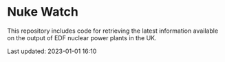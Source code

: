 # Nuke Watch

This repository includes code for retrieving the latest information available on the output of EDF nuclear power plants in the UK.

Last updated: 2023-01-01 16:10